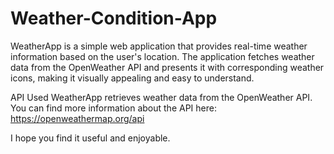 # Weather-Condition-App
WeatherApp is a simple web application that provides real-time weather information based on the user's location. The application fetches weather data from the OpenWeather API and presents it with corresponding weather icons, making it visually appealing and easy to understand.

API Used
WeatherApp retrieves weather data from the OpenWeather API. 
You can find more information about the API here: https://openweathermap.org/api

 I hope you find it useful and enjoyable.
